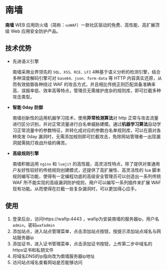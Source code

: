 # 南墙

**南墙** WEB 应用防火墙（简称：`uuWAF`）一款社区驱动的免费、高性能、高扩展顶级 Web 应用安全防护产品。

## **技术优势**

- 先进语义引擎

  南墙采用业界领先的 `SQL、XSS、RCE、LFI` 4种基于语义分析的检测引擎，结合多种深度解码引擎可对 `base64、json、form-data` 等 HTTP 内容真实还原，从而有效抵御各种绕过 WAF 的攻击方式，并且相比传统正则匹配具备准确率高、误报率低、效率高等特点，管理员无需维护庞杂的规则库，即可拦截多种攻击类型。

- **智能 0day 防御**

  南墙创新性的运用机器学习技术，使用**异常检测算法**对 http 正常与攻击流量进行区分识别，并对正常流量进行白名单威胁建模。通过**机器学习算法**自动学习正常流量中的参数特征，并转化成对应的参数白名单规则库，可以在面对各种突发 0day 漏洞时，无需添加规则即可拦截攻击，免除网站管理者一出现漏洞就需挑灯夜战升级的痛苦。

- **高级规则引擎**

  南墙积极运用 `nginx` 和 `luajit` 的高性能、高灵活性特点，除了提供对普通用户友好性较好的传统规则创建模式，还提供了高扩展性、高灵活性的 lua 脚本规则编写功能，使得有一定编程功底的高级安全管理员可以创造出一系列传统 WAF 所不能实现的高级漏洞防护规则，用户可以编写一系列插件来扩展 WAF 现有功能。从而使得在拦截一些复杂漏洞时，可以更加得心应手。


## 使用

1. 登录后台，访问https://wafip:4443 ，wafip为安装南墙的服务器ip，用户名`admin`，密码`wafadmin`
2. 添加站点，进入站点管理菜单，点击添加站点按钮，按提示添加站点域名与网站服务器ip
3. 添加证书，进入证书管理菜单，点击添加证书按钮，上传第二步中域名的https证书和私钥文件
4. 将域名DNS的ip指向改为南墙服务器ip地址
5. 访问站点域名查看网站是否能够访问